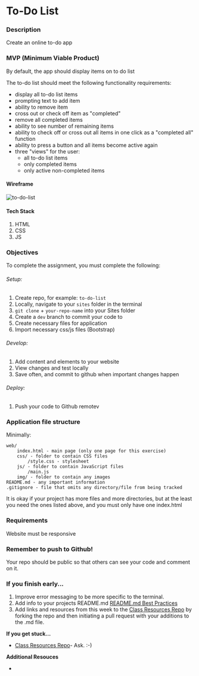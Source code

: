 # To-Do List

### Description

Create an online to-do app

### MVP (Minimum Viable Product)

By default, the app should display items on to do list

The to-do list should meet the following functionality requirements:

- display all to-do list items
- prompting text to add item
- ability to remove item
- cross out or check off item as "completed"
- remove all completed items
- ability to see number of remaining items
- ability to check off or cross out all items in one click as a "completed all" function
- ability to press a button and all items become active again
- three "views" for the user:
  - all to-do list items
  - only completed items
  - only active non-completed items

#### Wireframe

![to-do-list](to-do-list.gif)

#### Tech Stack

1. HTML
2. CSS
3. JS

### Objectives

To complete the assignment, you must complete the following:

###### Setup:

1. Create repo, for example: `to-do-list`
2. Locally, navigate to your `sites` folder in the terminal
3. `git clone` + `your-repo-name` into your Sites folder
4. Create a `dev` branch to commit your code to
5. Create necessary files for application
6. Import necessary css/js files (Bootstrap)

<!-- ###### Optional Setup for eslint

1. in your repo top directory,
2. `npm init`
3. `eslint --init`
4. add the following line to your `.gitignore`
   1. `node_modules/` -->

###### Develop:

1. Add content and elements to your website
2. View changes and test locally
3. Save often, and commit to github when important changes happen

###### Deploy:

1. Push your code to Github remotev

### Application file structure

Minimally:

```
web/
    index.html - main page (only one page for this exercise)
    css/ - folder to contain CSS files
        /style.css - stylesheet
    js/ - folder to contain JavaScript files
        /main.js
    img/ - folder to contain any images
README.md - any important information
.gitignore - file that omits any directory/file from being tracked
```

It is okay if your project has more files and more directories, but at the least you need the ones listed above, and you must only have one index.html

### Requirements

Website must be responsive

### Remember to push to Github!

Your repo should be public so that others can see your code and comment on it.

### If you finish early...

1. Improve error messaging to be more specific to the terminal.
2. Add info to your projects README.md [README.md Best Practices](https://gist.github.com/PurpleBooth/109311bb0361f32d87a2)
3. Add links and resources from this week to the [Class Resources Repo](https://github.com/bootcamp-students/Resources) by forking the repo and then initiating a pull request with your additions to the .md file.

**If you get stuck...**

- [Class Resources Repo](https://github.com/bootcamp-students/Resources)- Ask. :-)

**Additional Resouces**

- []()

